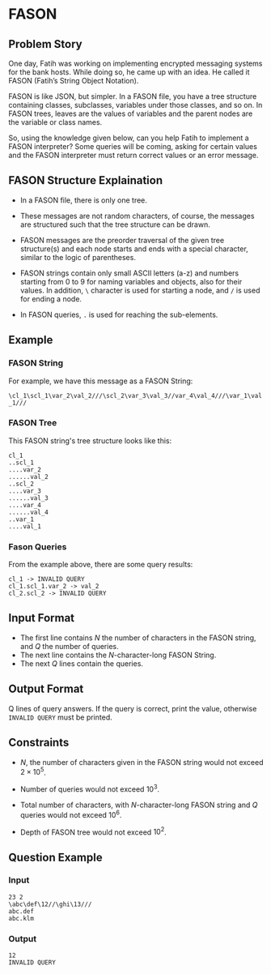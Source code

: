 # FASON

## Problem Story

One day, Fatih was working on implementing encrypted messaging systems for the bank hosts. While doing so, he came up with an idea. He called it FASON (Fatih’s String Object Notation).

FASON is like JSON, but simpler. In a FASON file, you have a tree structure containing classes, subclasses, variables under those classes, and so on. In FASON trees, leaves are the values of variables and the parent nodes are the variable or class names.

So, using the knowledge given below, can you help Fatih to implement a FASON interpreter? Some queries will be coming, asking for certain values and the FASON interpreter must return correct values or an error message.


## FASON Structure Explaination

* In a FASON file, there is only one tree.

* These messages are not random characters, of course, the messages are structured such that the tree structure can be drawn.

* FASON messages are the preorder traversal of the given tree structure(s) and each node starts and ends with a special character, similar to the logic of parentheses.

* FASON strings contain only small ASCII letters (a-z) and numbers starting from 0 to 9 for naming variables and objects, also for their values. In addition, ``\`` character is used for starting a node, and ``/`` is used for ending a node. 

* In FASON queries, ``.`` is used for reaching the sub-elements.

## Example

### FASON String

For example, we have this message as a FASON String: 

``\cl_1\scl_1\var_2\val_2///\scl_2\var_3\val_3//var_4\val_4///\var_1\val_1///``

### FASON Tree

This FASON string's tree structure looks like this:

```
cl_1
..scl_1
....var_2
......val_2
..scl_2
....var_3
......val_3
....var_4
......val_4
..var_1
....val_1

```

### Fason Queries

From the example above, there are some query results:

```
cl_1 -> INVALID QUERY
cl_1.scl_1.var_2 -> val_2
cl_2.scl_2 -> INVALID QUERY
```

## Input Format

* The first line contains $N$ the number of characters in the FASON string, and $Q$ the number of queries.
* The next line contains the $N$-character-long FASON String.
* The next $Q$ lines contain the queries.

## Output Format

Q lines of query answers. If the query is correct, print the value, otherwise ``INVALID QUERY`` must be printed.

## Constraints

* $N$, the number of characters given in the FASON string would not exceed $2 \times 10^5$.

* Number of queries would not exceed $10^3$.

* Total number of characters, with $N$-character-long FASON string and $Q$ queries would not exceed $10^6$.

* Depth of FASON tree would not exceed $10^2$.

## Question Example

### Input

```
23 2
\abc\def\12//\ghi\13///
abc.def
abc.klm
```

### Output

```
12
INVALID QUERY
```

